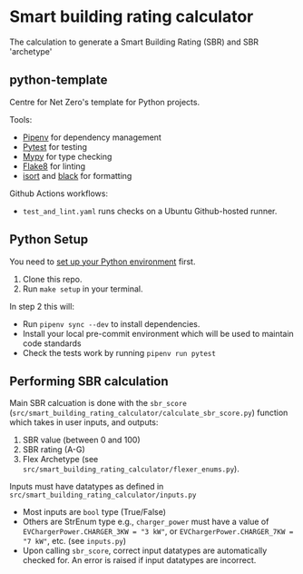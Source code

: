 # Smart building rating calculator
The calculation to generate a Smart Building Rating (SBR) and SBR 'archetype'

## python-template

Centre for Net Zero's template for Python projects.

Tools:

* [Pipenv](https://github.com/pypa/pipenv) for dependency management
* [Pytest](https://github.com/pytest-dev/pytest/) for testing
* [Mypy](https://mypy.readthedocs.io/en/stable/) for type checking
* [Flake8](https://flake8.pycqa.org/en/latest/) for linting
* [isort](https://github.com/PyCQA/isort) and [black](https://github.com/psf/black) for formatting

Github Actions workflows:
* `test_and_lint.yaml` runs checks on a Ubuntu Github-hosted runner.

## Python Setup

You need to [set up your Python environment](https://docs.google.com/document/d/1Tg0eKalqOp-IJEeH7aShc9fYF5zn95H6jxEk25BLLUE/) first.

1. Clone this repo.
2. Run `make setup` in your terminal.

In step 2 this will:

* Run `pipenv sync --dev` to install dependencies.
* Install your local pre-commit environment which will be used to maintain code standards
* Check the tests work by running `pipenv run pytest`

## Performing SBR calculation

Main SBR calcuation is done with the `sbr_score` (`src/smart_building_rating_calculator/calculate_sbr_score.py`) function which takes in user inputs, and outputs:
1) SBR value (between 0 and 100)
2) SBR rating (A-G)
3) Flex Archetype (see `src/smart_building_rating_calculator/flexer_enums.py`).

Inputs must have datatypes as defined in `src/smart_building_rating_calculator/inputs.py`
- Most inputs are `bool` type (True/False)
- Others are StrEnum type e.g., `charger_power` must have a value of `EVChargerPower.CHARGER_3KW = "3 kW"`, or `EVChargerPower.CHARGER_7KW = "7 kW"`, etc. (see `inputs.py`)
- Upon calling `sbr_score`, correct input datatypes are automatically checked for. An error is raised if input datatypes are incorrect.
